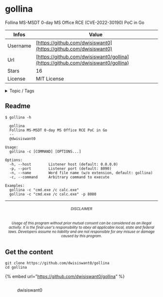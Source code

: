 # gollina

Follina MS-MSDT 0-day MS Office RCE (CVE-2022-30190) PoC in Go

| Infos    | Value                                                              |
| -------- | -------------------------------------------------------------------|
| Username | [https://github.com/dwisiswant0](https://github.com/dwisiswant0) |
| Url      | [https://github.com/dwisiswant0/gollina](https://github.com/dwisiswant0/gollina)                                               |
| Stars    | 16                                                          |
| License  | MIT License                                                        |

<details>

<summary>Topic / Tags</summary>

* cve-2022-30190* follina* go* golang* ms-msdt

</details>

## Readme

```console
$ gollina -h

  gollina
  Follina MS-MSDT 0-day MS Office RCE PoC in Go
  --
  @dwisiswant0

Usage:
  gollina -c [COMMAND] [OPTIONS...]

Options:
  -h, --host        Listener host (default: 0.0.0.0)
  -p, --port        Listener port (default: 8090)
  -n, --name        Word file name (w/o extension, default: gollina)
  -c, --command     Arbitrary command to execute

Examples:
  gollina -c "cmd.exe /c calc.exe"
  gollina -c "cmd.exe /c calc.exe" -p 8080

```

<hr></hr>
<h6 align="center"><small>DISCLAIMER</small></h6>
<h6 align="center"><sub>Usage of this program without prior mutual consent can be considered as an illegal activity. It is the final user's responsibility to obey all applicable local, state and federal laws. Developers assume no liability and are not responsible for any misuse or damage caused by this program.
</sub></h6>


## Get the content

```
git clone https://github.com/dwisiswant0/gollina
cd gollina
```

{% embed url="https://github.com/dwisiswant0/gollina" %}

<figure><img src="https://avatars.githubusercontent.com/u/25837540?v=4" alt=""><figcaption><p>dwisiswant0</p></figcaption></figure>
